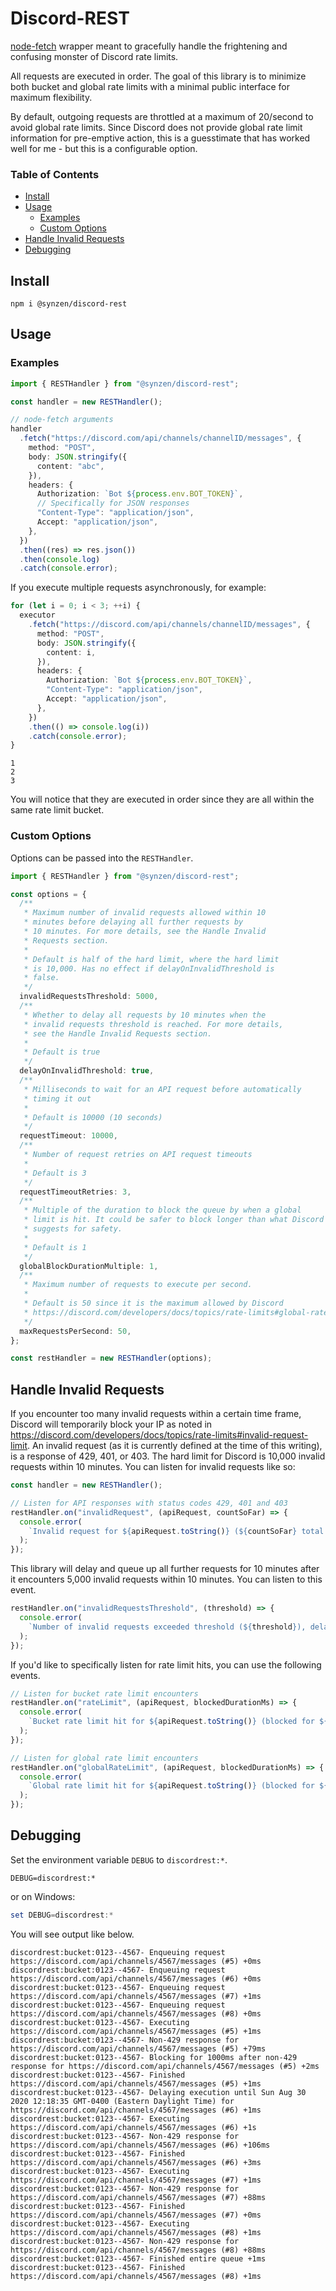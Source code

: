 # Discord-REST

[node-fetch](https://github.com/node-fetch/node-fetch) wrapper meant to gracefully handle the frightening and confusing monster of Discord rate limits.

All requests are executed in order. The goal of this library is to minimize both bucket and global rate limits with a minimal public interface for maximum flexibility.

By default, outgoing requests are throttled at a maximum of 20/second to avoid global rate limits. Since Discord does not provide global rate limit information for pre-emptive action, this is a guesstimate that has worked well for me - but this is a configurable option.

### Table of Contents

- [Install](#install)
- [Usage](#usage)
  - [Examples](#examples)
  - [Custom Options](#custom-options)
- [Handle Invalid Requests](#handle-invalid-requests)
- [Debugging](#debugging)

## Install

```
npm i @synzen/discord-rest
```

## Usage

### Examples

```ts
import { RESTHandler } from "@synzen/discord-rest";

const handler = new RESTHandler();

// node-fetch arguments
handler
  .fetch("https://discord.com/api/channels/channelID/messages", {
    method: "POST",
    body: JSON.stringify({
      content: "abc",
    }),
    headers: {
      Authorization: `Bot ${process.env.BOT_TOKEN}`,
      // Specifically for JSON responses
      "Content-Type": "application/json",
      Accept: "application/json",
    },
  })
  .then((res) => res.json())
  .then(console.log)
  .catch(console.error);
```

If you execute multiple requests asynchronously, for example:

```ts
for (let i = 0; i < 3; ++i) {
  executor
    .fetch("https://discord.com/api/channels/channelID/messages", {
      method: "POST",
      body: JSON.stringify({
        content: i,
      }),
      headers: {
        Authorization: `Bot ${process.env.BOT_TOKEN}`,
        "Content-Type": "application/json",
        Accept: "application/json",
      },
    })
    .then(() => console.log(i))
    .catch(console.error);
}
```

```shell
1
2
3
```

You will notice that they are executed in order since they are all within the same rate limit bucket.

### Custom Options

Options can be passed into the `RESTHandler`.

```ts
import { RESTHandler } from "@synzen/discord-rest";

const options = {
  /**
   * Maximum number of invalid requests allowed within 10
   * minutes before delaying all further requests by
   * 10 minutes. For more details, see the Handle Invalid
   * Requests section.
   *
   * Default is half of the hard limit, where the hard limit
   * is 10,000. Has no effect if delayOnInvalidThreshold is
   * false.
   */
  invalidRequestsThreshold: 5000,
  /**
   * Whether to delay all requests by 10 minutes when the
   * invalid requests threshold is reached. For more details,
   * see the Handle Invalid Requests section.
   *
   * Default is true
   */
  delayOnInvalidThreshold: true,
  /**
   * Milliseconds to wait for an API request before automatically
   * timing it out
   *
   * Default is 10000 (10 seconds)
   */
  requestTimeout: 10000,
  /**
   * Number of request retries on API request timeouts
   *
   * Default is 3
   */
  requestTimeoutRetries: 3,
  /**
   * Multiple of the duration to block the queue by when a global
   * limit is hit. It could be safer to block longer than what Discord
   * suggests for safety.
   *
   * Default is 1
   */
  globalBlockDurationMultiple: 1,
  /**
   * Maximum number of requests to execute per second.
   *
   * Default is 50 since it is the maximum allowed by Discord
   * https://discord.com/developers/docs/topics/rate-limits#global-rate-limit
   */
  maxRequestsPerSecond: 50,
};

const restHandler = new RESTHandler(options);
```

## Handle Invalid Requests

If you encounter too many invalid requests within a certain time frame, Discord will temporarily block your IP as noted in https://discord.com/developers/docs/topics/rate-limits#invalid-request-limit. An invalid request (as it is currently defined at the time of this writing), is a response of 429, 401, or 403. The hard limit for Discord is 10,000 invalid requests within 10 minutes. You can listen for invalid requests like so:

```ts
const handler = new RESTHandler();

// Listen for API responses with status codes 429, 401 and 403
restHandler.on("invalidRequest", (apiRequest, countSoFar) => {
  console.error(
    `Invalid request for ${apiRequest.toString()} (${countSoFar} total within 10 minutes)`
  );
});
```

This library will delay and queue up all further requests for 10 minutes after it encounters 5,000 invalid requests within 10 minutes. You can listen to this event.

```ts
restHandler.on("invalidRequestsThreshold", (threshold) => {
  console.error(
    `Number of invalid requests exceeded threshold (${threshold}), delaying all tasks by 10 minutes`
  );
});
```

If you'd like to specifically listen for rate limit hits, you can use the following events.

```ts
// Listen for bucket rate limit encounters
restHandler.on("rateLimit", (apiRequest, blockedDurationMs) => {
  console.error(
    `Bucket rate limit hit for ${apiRequest.toString()} (blocked for ${blockedDurationMs}ms)`
  );
});

// Listen for global rate limit encounters
restHandler.on("globalRateLimit", (apiRequest, blockedDurationMs) => {
  console.error(
    `Global rate limit hit for ${apiRequest.toString()} (blocked for ${blockedDurationMs}ms)`
  );
});
```

## Debugging

Set the environment variable `DEBUG` to `discordrest:*`.

```shell
DEBUG=discordrest:*
```

or on Windows:

```powershell
set DEBUG=discordrest:*
```

You will see output like below.

```shell
discordrest:bucket:0123--4567- Enqueuing request https://discord.com/api/channels/4567/messages (#5) +0ms
discordrest:bucket:0123--4567- Enqueuing request https://discord.com/api/channels/4567/messages (#6) +0ms
discordrest:bucket:0123--4567- Enqueuing request https://discord.com/api/channels/4567/messages (#7) +1ms
discordrest:bucket:0123--4567- Enqueuing request https://discord.com/api/channels/4567/messages (#8) +0ms
discordrest:bucket:0123--4567- Executing https://discord.com/api/channels/4567/messages (#5) +1ms
discordrest:bucket:0123--4567- Non-429 response for https://discord.com/api/channels/4567/messages (#5) +79ms
discordrest:bucket:0123--4567- Blocking for 1000ms after non-429 response for https://discord.com/api/channels/4567/messages (#5) +2ms
discordrest:bucket:0123--4567- Finished https://discord.com/api/channels/4567/messages (#5) +1ms
discordrest:bucket:0123--4567- Delaying execution until Sun Aug 30 2020 12:18:35 GMT-0400 (Eastern Daylight Time) for https://discord.com/api/channels/4567/messages (#6) +1ms
discordrest:bucket:0123--4567- Executing https://discord.com/api/channels/4567/messages (#6) +1s
discordrest:bucket:0123--4567- Non-429 response for https://discord.com/api/channels/4567/messages (#6) +106ms
discordrest:bucket:0123--4567- Finished https://discord.com/api/channels/4567/messages (#6) +3ms
discordrest:bucket:0123--4567- Executing https://discord.com/api/channels/4567/messages (#7) +1ms
discordrest:bucket:0123--4567- Non-429 response for https://discord.com/api/channels/4567/messages (#7) +88ms
discordrest:bucket:0123--4567- Finished https://discord.com/api/channels/4567/messages (#7) +0ms
discordrest:bucket:0123--4567- Executing https://discord.com/api/channels/4567/messages (#8) +1ms
discordrest:bucket:0123--4567- Non-429 response for https://discord.com/api/channels/4567/messages (#8) +88ms
discordrest:bucket:0123--4567- Finished entire queue +1ms
discordrest:bucket:0123--4567- Finished https://discord.com/api/channels/4567/messages (#8) +1ms
```
